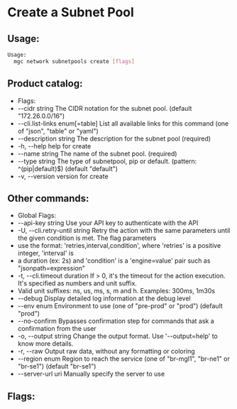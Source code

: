 # Create a Subnet Pool

## Usage:
```bash
Usage:
  mgc network subnetpools create [flags]
```

## Product catalog:
- Flags:
- --cidr string                   The CIDR notation for the subnet pool. (default "172.26.0.0/16")
- --cli.list-links enum[=table]   List all available links for this command (one of "json", "table" or "yaml")
- --description string            The description for the subnet pool (required)
- -h, --help                          help for create
- --name string                   The name of the subnet pool. (required)
- --type string                   The type of subnetpool, pip or default. (pattern: ^(pip|default)$) (default "default")
- -v, --version                       version for create

## Other commands:
- Global Flags:
- --api-key string           Use your API key to authenticate with the API
- -U, --cli.retry-until string   Retry the action with the same parameters until the given condition is met. The flag parameters
- use the format: 'retries,interval,condition', where 'retries' is a positive integer, 'interval' is
- a duration (ex: 2s) and 'condition' is a 'engine=value' pair such as "jsonpath=expression"
- -t, --cli.timeout duration     If > 0, it's the timeout for the action execution. It's specified as numbers and unit suffix.
- Valid unit suffixes: ns, us, ms, s, m and h. Examples: 300ms, 1m30s
- --debug                    Display detailed log information at the debug level
- --env enum                 Environment to use (one of "pre-prod" or "prod") (default "prod")
- --no-confirm               Bypasses confirmation step for commands that ask a confirmation from the user
- -o, --output string            Change the output format. Use '--output=help' to know more details.
- -r, --raw                      Output raw data, without any formatting or coloring
- --region enum              Region to reach the service (one of "br-mgl1", "br-ne1" or "br-se1") (default "br-se1")
- --server-url uri           Manually specify the server to use

## Flags:
```bash

```

